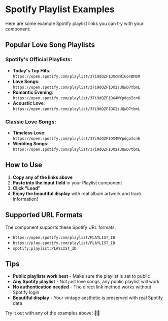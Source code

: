 # Spotify Playlist Examples

Here are some example Spotify playlist links you can try with your component:

## Popular Love Song Playlists

### Spotify's Official Playlists:
- **Today's Top Hits**: `https://open.spotify.com/playlist/37i9dQZF1DXcBWIGoYBM5M`
- **Love Songs**: `https://open.spotify.com/playlist/37i9dQZF1DX2sUQwD7tbmL`
- **Romantic Evening**: `https://open.spotify.com/playlist/37i9dQZF1DX4WYpdgoIcn6`
- **Acoustic Love**: `https://open.spotify.com/playlist/37i9dQZF1DX2sUQwD7tbmL`

### Classic Love Songs:
- **Timeless Love**: `https://open.spotify.com/playlist/37i9dQZF1DX4WYpdgoIcn6`
- **Wedding Songs**: `https://open.spotify.com/playlist/37i9dQZF1DX2sUQwD7tbmL`

## How to Use

1. **Copy any of the links above**
2. **Paste into the input field** in your Playlist component
3. **Click "Load"**
4. **Enjoy the beautiful display** with real album artwork and track information!

## Supported URL Formats

The component supports these Spotify URL formats:
- `https://open.spotify.com/playlist/PLAYLIST_ID`
- `https://play.spotify.com/playlist/PLAYLIST_ID`
- `spotify:playlist:PLAYLIST_ID`

## Tips

- **Public playlists work best** - Make sure the playlist is set to public
- **Any Spotify playlist** - Not just love songs, any public playlist will work
- **No authentication needed** - The direct link method works without Spotify login
- **Beautiful display** - Your vintage aesthetic is preserved with real Spotify data

Try it out with any of the examples above! 🎵💕
